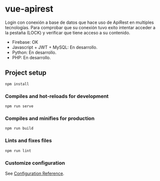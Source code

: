 # vue-apirest
Login con conexión a base de datos que hace uso de ApiRest en multiples tecnologías. Para
comprobar que su conexión tuvo exito intentar acceder a la pestaña (LOCK) y verificar que tiene acceso a su contenido.

- Firebase: OK
- Javascript + JWT + MySQL: En desarrollo.
- Python: En desarrollo.
- PHP: En desarrollo.

## Project setup
```
npm install
```

### Compiles and hot-reloads for development
```
npm run serve
```

### Compiles and minifies for production
```
npm run build
```

### Lints and fixes files
```
npm run lint
```

### Customize configuration
See [Configuration Reference](https://cli.vuejs.org/config/).
